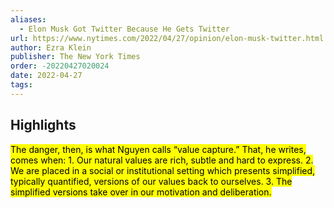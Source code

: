 ```yaml
---
aliases:
  - Elon Musk Got Twitter Because He Gets Twitter
url: https://www.nytimes.com/2022/04/27/opinion/elon-musk-twitter.html
author: Ezra Klein
publisher: The New York Times
order: -20220427020024
date: 2022-04-27
tags:
---
```


## Highlights
<mark>The danger, then, is what Nguyen calls “value capture.” That, he writes, comes when: 1. Our natural values are rich, subtle and hard to express. 2. We are placed in a social or institutional setting which presents simplified, typically quantified, versions of our values back to ourselves. 3. The simplified versions take over in our motivation and deliberation.</mark>

